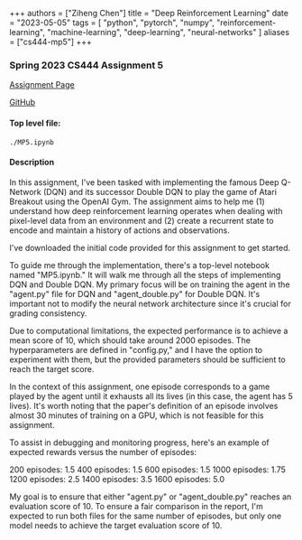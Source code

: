 +++
authors = ["Ziheng Chen"]
title = "Deep Reinforcement Learning"
date = "2023-05-05"
tags = [
    "python", "pytorch", "numpy", "reinforcement-learning", "machine-learning", "deep-learning", "neural-networks"
]
aliases = ["cs444-mp5"]
+++

### Spring 2023 CS444 Assignment 5

[Assignment Page](https://slazebni.cs.illinois.edu/spring23/assignment5.html)

[GitHub](https://github.com/JackZihengChen/CS444-Deep-Learning/tree/main/assignment5%20-%20Deep%20Reinforcement%20Learning)

#### Top level file:
`./MP5.ipynb`

#### Description
In this assignment, I've been tasked with implementing the famous Deep Q-Network (DQN) and its successor Double DQN to play the game of Atari Breakout using the OpenAI Gym. The assignment aims to help me (1) understand how deep reinforcement learning operates when dealing with pixel-level data from an environment and (2) create a recurrent state to encode and maintain a history of actions and observations.

I've downloaded the initial code provided for this assignment to get started.

To guide me through the implementation, there's a top-level notebook named "MP5.ipynb." It will walk me through all the steps of implementing DQN and Double DQN. My primary focus will be on training the agent in the "agent.py" file for DQN and "agent_double.py" for Double DQN. It's important not to modify the neural network architecture since it's crucial for grading consistency.

Due to computational limitations, the expected performance is to achieve a mean score of 10, which should take around 2000 episodes. The hyperparameters are defined in "config.py," and I have the option to experiment with them, but the provided parameters should be sufficient to reach the target score.

In the context of this assignment, one episode corresponds to a game played by the agent until it exhausts all its lives (in this case, the agent has 5 lives). It's worth noting that the paper's definition of an episode involves almost 30 minutes of training on a GPU, which is not feasible for this assignment.

To assist in debugging and monitoring progress, here's an example of expected rewards versus the number of episodes:

200 episodes: 1.5
400 episodes: 1.5
600 episodes: 1.5
1000 episodes: 1.75
1200 episodes: 2.5
1400 episodes: 3.5
1600 episodes: 5.0

My goal is to ensure that either "agent.py" or "agent_double.py" reaches an evaluation score of 10. To ensure a fair comparison in the report, I'm expected to run both files for the same number of episodes, but only one model needs to achieve the target evaluation score of 10.


